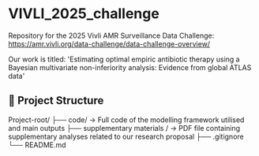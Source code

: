 # VIVLI_2025_challenge

Repository for the 2025 Vivli AMR Surveillance Data Challenge: https://amr.vivli.org/data-challenge/data-challenge-overview/

Our work is titled: 'Estimating optimal empiric antibiotic therapy using a Bayesian multivariate non-inferiority analysis: Evidence from global ATLAS data'


## 📁 Project Structure

Project-root/
├── code/ → Full code of the modelling framework utilised and main outputs
├── supplementary materials / → PDF file containing supplementary analyses related to our research proposal
├── .gitignore
└── README.md
